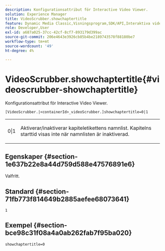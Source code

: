 ```yaml
---
description: Konfigurationsattribut för Interactive Video Viewer.
solution: Experience Manager
title: VideoScrubber.showchaptertitle
feature: Dynamic Media Classic,Visningsprogram,SDK/API,Interaktiva videoklipp
role: Developer,User
exl-id: a687a025-37cc-42cf-8cf7-893179d399ac
source-git-commit: 206e4643e3926cb85b4be2189743578f88180be7
workflow-type: tm+mt
source-wordcount: '49'
ht-degree: 4%

---
```


# VideoScrubber.showchaptertitle{#videoscrubber-showchaptertitle}

Konfigurationsattribut för Interactive Video Viewer.

`[VideoScrubber.|<containerId>_videoScrubber.]showchaptertitle=0|1`

<table id="table_441553CD34C94A58A9D7CBF772DEDDB6"> 
 <tbody> 
  <tr> 
   <td colname="col1"> <p> <span class="codeph"> 0|1</span> </p> </td> 
   <td colname="col2"> <p> Aktiverar/inaktiverar kapiteletikettens namnlist. Kapitelns starttid visas inte när namnlisten är inaktiverad. </p> </td> 
  </tr> 
 </tbody> 
</table>

## Egenskaper {#section-1e637b22e8a44d759d588e47576891e6}

Valfritt.

## Standard {#section-71fb773f814649b2885aefee68073641}

`1`

## Exempel {#section-bce98c31f08a4a0ab262fab7f95ba020}

```
showchaptertitle=0
```
